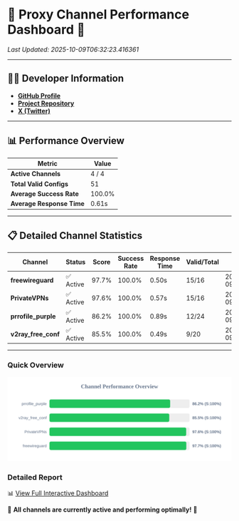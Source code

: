 # 🌟 Proxy Channel Performance Dashboard 🌟

_Last Updated: 2025-10-09T06:32:23.416361_

---

## 👩‍💻 Developer Information

- **[GitHub Profile](https://github.com/4n0nymou3)**  
- **[Project Repository](https://github.com/4n0nymou3/multi-proxy-config-fetcher)**  
- **[X (Twitter)](https://x.com/4n0nymou3)**  

---

## 📊 Performance Overview

| Metric                | Value       |
|-----------------------|-------------|
| **Active Channels**   | 4 / 4       |
| **Total Valid Configs** | 51          |
| **Average Success Rate** | 100.0%      |
| **Average Response Time** | 0.61s       |

---

## 📋 Detailed Channel Statistics

| Channel          | Status     | Score  | Success Rate | Response Time | Valid/Total | Last Success               |
|------------------|------------|--------|--------------|---------------|-------------|----------------------------|
| **freewireguard**  | ✅ Active  | 97.7%  | 100.0% | 0.50s         | 15/16       | 2025-10-09T06:32:23.414780 |
| **PrivateVPNs**  | ✅ Active  | 97.6%  | 100.0% | 0.57s         | 15/16       | 2025-10-09T06:32:22.890606 |
| **prrofile_purple**  | ✅ Active  | 86.2%  | 100.0% | 0.89s         | 12/24       | 2025-10-09T06:32:21.717268 |
| **v2ray_free_conf**  | ✅ Active  | 85.5%  | 100.0% | 0.49s         | 9/20       | 2025-10-09T06:32:22.283017 |

---

### Quick Overview
<div align="center">
  <a href="https://raw.githubusercontent.com/nullluser/NullRepo/refs/heads/main/assets/channel_stats_chart.svg">
    <img src="https://raw.githubusercontent.com/nullluser/NullRepo/refs/heads/main/assets/channel_stats_chart.svg" alt="Source Performance Statistics" width="800">
  </a>
</div>

### Detailed Report
📊 [View Full Interactive Dashboard](https://htmlpreview.github.io/?https://github.com/nullluser/NullRepo/blob/main/assets/performance_report.html)

🎉 **All channels are currently active and performing optimally!** 🎉
